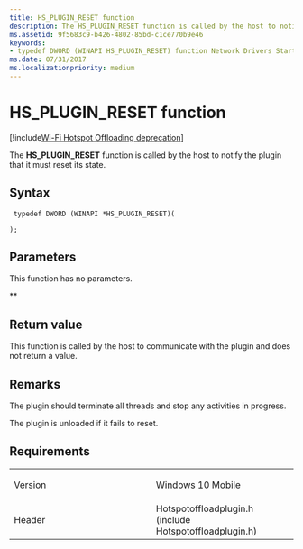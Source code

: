 ```yaml
---
title: HS_PLUGIN_RESET function
description: The HS_PLUGIN_RESET function is called by the host to notify the plugin that it must reset its state.
ms.assetid: 9f5683c9-b426-4802-85bd-c1ce770b9e46
keywords: 
- typedef DWORD (WINAPI HS_PLUGIN_RESET) function Network Drivers Starting with Windows Vista
ms.date: 07/31/2017
ms.localizationpriority: medium
---
```


# HS\_PLUGIN\_RESET function

[!include[Wi-Fi Hotspot Offloading deprecation](wi-fi-hotspot-offloading-deprecation.md)]


The **HS\_PLUGIN\_RESET** function is called by the host to notify the plugin that it must reset its state.

Syntax
------

```ManagedCPlusPlus
 typedef DWORD (WINAPI *HS_PLUGIN_RESET)(
    
);
```

Parameters
----------

This function has no parameters.

**   

Return value
------------

This function is called by the host to communicate with the plugin and does not return a value.

Remarks
-------

The plugin should terminate all threads and stop any activities in progress.

The plugin is unloaded if it fails to reset.

Requirements
------------

<table>
<colgroup>
<col width="50%" />
<col width="50%" />
</colgroup>
<tbody>
<tr class="odd">
<td><p>Version</p></td>
<td><p>Windows 10 Mobile</p></td>
</tr>
<tr class="even">
<td><p>Header</p></td>
<td>Hotspotoffloadplugin.h (include Hotspotoffloadplugin.h)</td>
</tr>
</tbody>
</table>

 

 




